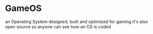 # GameOS
an Operating System designed, built and optimized for gaming
it's also open source so anyone can see how an OS is coded

